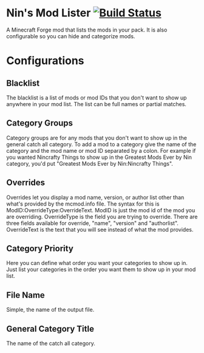 # Nin's Mod Lister [![Build Status](http://play.nincraft.com:8080/buildStatus/icon?job=Nins%20Mod%20Lister)](http://play.nincraft.com:8080/job/Nins%20Mod%20Lister)
A Minecraft Forge mod that lists the mods in your pack. It is also configurable so you can hide and categorize mods.

# Configurations
## Blacklist
The blacklist is a list of mods or mod IDs that you don't want to show up anywhere in your mod list. The list can be full names or partial matches.
## Category Groups
Category groups are for any mods that you don't want to show up in the general catch all category. To add a mod to a category give the name of the category and the mod name or mod ID separated by a colon. For example if you wanted Nincrafty Things to show up in the Greatest Mods Ever by Nin category, you'd put "Greatest Mods Ever by Nin:Nincrafty Things".
## Overrides
Overrides let you display a mod name, version, or author list other than what's provided by the mcmod.info file. The syntax for this is ModID:OverrideType:OverrideText. ModID is just the mod id of the mod you are overriding. OverrideType is the field you are trying to override. There are three fields available for override, "name", "version" and "authorlist". OverrideText is the text that you will see instead of what the mod provides.
## Category Priority
Here you can define what order you want your categories to show up in. Just list your categories in the order you want them to show up in your mod list.
## File Name
Simple, the name of the output file.
## General Category Title
The name of the catch all category.
